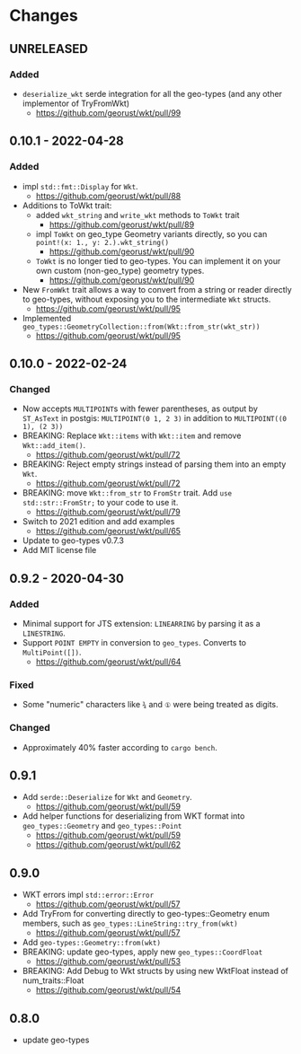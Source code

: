 # Changes

## UNRELEASED

### Added

* `deserialize_wkt` serde integration for all the geo-types (and any other implementor of TryFromWkt)
  * <https://github.com/georust/wkt/pull/99>

## 0.10.1 - 2022-04-28

### Added
* impl `std::fmt::Display` for `Wkt`.
  * <https://github.com/georust/wkt/pull/88>
* Additions to ToWkt trait:
  * added `wkt_string` and `write_wkt` methods to `ToWkt` trait
    * <https://github.com/georust/wkt/pull/89>
  * impl `ToWkt` on geo_type Geometry variants directly, so you can `point!(x: 1., y: 2.).wkt_string()`
    * <https://github.com/georust/wkt/pull/90>
  * `ToWkt` is no longer tied to geo-types. You can implement it on your own
    custom (non-geo_type) geometry types.
    * <https://github.com/georust/wkt/pull/90>
* New `FromWkt` trait allows a way to convert from a string or reader directly
  to geo-types, without exposing you to the intermediate `Wkt` structs.
    * <https://github.com/georust/wkt/pull/95>
* Implemented `geo_types::GeometryCollection::from(Wkt::from_str(wkt_str))`
    * <https://github.com/georust/wkt/pull/95>

## 0.10.0 - 2022-02-24
### Changed
* Now accepts `MULTIPOINT`s with fewer parentheses, as output by `ST_AsText` in postgis:
  `MULTIPOINT(0 1, 2 3)` in addition to `MULTIPOINT((0 1), (2 3))`
* BREAKING: Replace `Wkt::items` with `Wkt::item` and remove `Wkt::add_item()`.
  * <https://github.com/georust/wkt/pull/72>
* BREAKING: Reject empty strings instead of parsing them into an empty `Wkt`.
  * <https://github.com/georust/wkt/pull/72>
* BREAKING: move `Wkt::from_str` to `FromStr` trait. Add `use std::str::FromStr;` to your code to use it.
  * <https://github.com/georust/wkt/pull/79>
* Switch to 2021 edition and add examples
  * <https://github.com/georust/wkt/pull/65>
* Update to geo-types v0.7.3
* Add MIT license file

## 0.9.2 - 2020-04-30
### Added
* Minimal support for JTS extension: `LINEARRING` by parsing it as a `LINESTRING`.
* Support `POINT EMPTY` in conversion to `geo_types`.
  Converts to `MultiPoint([])`.
  * <https://github.com/georust/wkt/pull/64>
### Fixed
* Some "numeric" characters like `¾` and `①` were being treated as digits.
### Changed
* Approximately 40% faster according to `cargo bench`.

## 0.9.1

* Add `serde::Deserialize` for `Wkt` and `Geometry`.
  * <https://github.com/georust/wkt/pull/59>
* Add helper functions for deserializing from WKT format into
  `geo_types::Geometry` and `geo_types::Point`
  * <https://github.com/georust/wkt/pull/59>
  * <https://github.com/georust/wkt/pull/62>

## 0.9.0

* WKT errors impl `std::error::Error`
  * <https://github.com/georust/wkt/pull/57>
* Add TryFrom for converting directly to geo-types::Geometry enum members, such
  as `geo_types::LineString::try_from(wkt)`
  * <https://github.com/georust/wkt/pull/57>
* Add `geo-types::Geometry::from(wkt)`
* BREAKING: update geo-types, apply new `geo_types::CoordFloat`
  * <https://github.com/georust/wkt/pull/53>
* BREAKING: Add Debug to Wkt structs by using new WktFloat instead of num_traits::Float
  * <https://github.com/georust/wkt/pull/54>

## 0.8.0

* update geo-types
